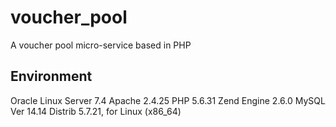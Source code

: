 # voucher_pool
A voucher pool micro-service based in PHP

## Environment
Oracle Linux Server 7.4
Apache 2.4.25
PHP 5.6.31
Zend Engine 2.6.0
MySQL Ver 14.14 Distrib 5.7.21, for Linux (x86_64)
